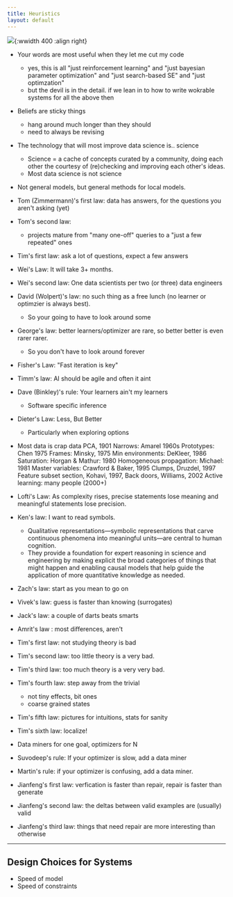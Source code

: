 ```yaml
---
title: Heuristics
layout: default
---
```


![](https://divergentmba.files.wordpress.com/2010/04/knowledge-funnel-762867.png){:wwidth 400 :align right}

- Your words are most useful when they let me cut my code
   - yes, this is all "just reinforcement learning" and "just bayesian parameter
     optimization" and "just search-based SE" and "just optimzation"
   - but the devil is in the detail. if we lean in to how to write wokrable systems for
     all the above then 

- Beliefs are sticky things
   - hang around much longer than they should
   - need to always be revising

- The technology that will most improve data science is.. science
   - Science = a cache of concepts curated by a community, doing each
     other the courtesy of (re)checking and improving each other's ideas.
   - Most data science is not science

- Not general models, but general methods for local models.

- Tom (Zimmermann)'s first law: data has answers, for the questions you aren't asking (yet)

- Tom's second law:
   - projects mature from "many one-off" queries to a "just a few repeated"  ones

- Tim's first law: ask a lot of questions, expect a few answers

- Wei's Law: It will take 3+ months.

- Wei's second law: One data scientists per two (or three) data engineers

- David (Wolpert)'s law: no such thing as a free lunch (no learner or optimzier is always best).
   - So your going to have to look around some

- George's law: better learners/optimizer are rare, so better better is even rarer rarer.
   - So you don't have to look around forever

- Fisher's Law: "Fast iteration is key"

- Timm's law: AI should be agile and often it aint

- Dave (Binkley)'s rule: Your learners ain't my learners
   - Software specific inference

- Dieter's Law: Less, But Better
   - Particularly when exploring options

- Most data is crap data PCA, 1901
Narrows: Amarel 1960s
Prototypes: Chen 1975
Frames: Minsky, 1975
Min environments: DeKleer, 1986
Saturation: Horgan & Mathur: 1980
Homogeneous propagation: Michael: 1981
Master variables: Crawford & Baker, 1995
Clumps, Druzdel, 1997
Feature subset section, Kohavi, 1997,
Back doors, Williams, 2002
Active learning: many people (2000+)


- Lofti's Law:
  As complexity rises, precise statements lose meaning and meaningful statements lose precision.

- Ken's law: I want to read symbols. 
   - Qualitative representations—symbolic representations that carve continuous phenomena into meaningful units—are central to human cognition.
   -  They provide a foundation for expert reasoning in science and engineering by making explicit the broad categories of things that might happen and enabling causal models that help guide the application of more quantitative knowledge as needed. 

- Zach's law: start as you mean to go on

- Vivek's law:  guess is faster than knowing (surrogates)

- Jack's law: a couple of darts beats smarts


- Amrit's law : most differences, aren't

- Tim's first law: not studying theory is bad

- Tim's second law: too little theory is a very bad.

- Tim's third law: too much theory is a very very bad.

- Tim's fourth law: step away from the trivial
   - not tiny effects, bit ones
   - coarse grained states

- Tim's fifth law: pictures for intuitions, stats for sanity

- Tim's sixth law: localize!

- Data miners for one goal, optimizers for N

- Suvodeep's rule: If your optimizer is slow, add a data miner

- Martin's rule: if your optimizer is confusing, add a data miner.

- Jianfeng's first law: verfication is faster than repair, repair is faster than generate

- Jianfeng's second law: the deltas between valid examples are (usually) valid

- Jianfeng's third law: things that need repair are more interesting than otherwise



----

## Design Choices for Systems

- Speed of model
- Speed of constraints

